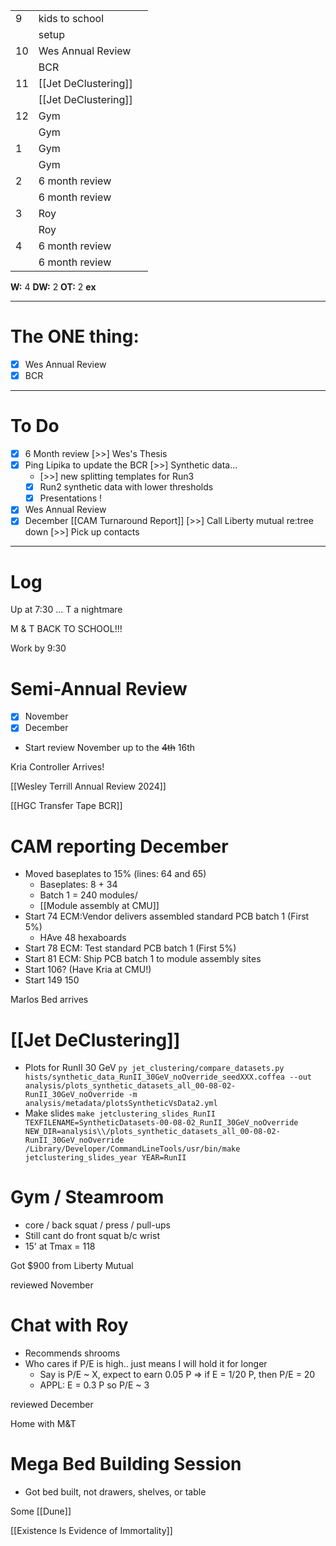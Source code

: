 
|     |                      |     |
| --- | -------------------- | --- |
| 9   | kids to school       |     |
|     | setup                |     |
| 10  | Wes Annual Review    |     |
|     | BCR                  |     |
| 11  | [[Jet DeClustering]] |     |
|     | [[Jet DeClustering]] |     |
| 12  | Gym                  |     |
|     | Gym                  |     |
| 1   | Gym                  |     |
|     | Gym                  |     |
| 2   | 6 month review       |     |
|     | 6 month review       |     |
| 3   | Roy                  |     |
|     | Roy                  |     |
| 4   | 6 month review       |     |
|     | 6 month review       |     |

**W:** 4
**DW:** 2
**OT:** 2
**ex** 

---
# The ONE thing: 
- [x] Wes Annual Review
- [x] BCR

---
# To Do

- [x] 6 Month review
 [>>] Wes's Thesis
- [x] Ping Lipika to update the BCR
 [>>] Synthetic data... 
	- [>>] new splitting templates for Run3 
	- [x] Run2 synthetic data with lower thresholds
	- [x] Presentations !
- [x] Wes Annual Review
- [x] December [[CAM Turnaround Report]]
 [>>] Call Liberty mutual re:tree down
 [>>] Pick up contacts

---

# Log

Up at 7:30 ... T a nightmare

M & T BACK TO SCHOOL!!! 

Work by 9:30

# Semi-Annual Review
- [x] November
- [x] December
- Start review November up to the ~~4th~~ 16th

Kria Controller Arrives!


[[Wesley Terrill Annual Review 2024]]

[[HGC Transfer Tape BCR]]

# CAM reporting December 
- Moved baseplates to 15% (lines: 64 and 65)
	- Baseplates: 8 + 34 
	- Batch 1 = 240 modules/ 
	- [[Module assembly at CMU]]
- Start 74 ECM:Vendor delivers assembled standard PCB batch 1 (First 5%)
	- HAve 48 hexaboards 
- Start 78 ECM: Test standard PCB batch 1 (First 5%)
- Start 81 ECM: Ship PCB batch 1 to module assembly sites
- Start 106? (Have Kria at CMU!)
- Start 149 150 

Marlos Bed arrives
# [[Jet DeClustering]]
- Plots for RunII 30 GeV 
	`py jet_clustering/compare_datasets.py hists/synthetic_data_RunII_30GeV_noOverride_seedXXX.coffea --out analysis/plots_synthetic_datasets_all_00-08-02-RunII_30GeV_noOverride -m analysis/metadata/plotsSyntheticVsData2.yml`
- Make slides
	`make jetclustering_slides_RunII TEXFILENAME=SyntheticDatasets-00-08-02_RunII_30GeV_noOverride NEW_DIR=analysis\\/plots_synthetic_datasets_all_00-08-02-RunII_30GeV_noOverride /Library/Developer/CommandLineTools/usr/bin/make jetclustering_slides_year YEAR=RunII`


# Gym / Steamroom
- core / back squat / press / pull-ups
- Still cant do front squat b/c wrist
- 15' at Tmax = 118

Got $900 from Liberty Mutual

reviewed November

# Chat with Roy
- Recommends shrooms
- Who cares if P/E is high.. just means I will hold it for longer
	- Say is P/E ~ X, expect to earn 0.05 P => if E = 1/20 P, then P/E = 20
	- APPL:  E = 0.3 P so P/E ~ 3

reviewed December

Home with M&T 

# Mega Bed Building Session
- Got bed built, not drawers, shelves, or table

Some [[Dune]]

[[Existence Is Evidence of Immortality]]